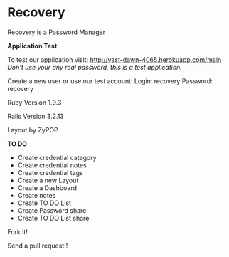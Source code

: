Recovery
========

Recovery is a Password Manager


**Application Test**

To test our application visit: http://vast-dawn-4065.herokuapp.com/main
*Don't use your any real password, this is a test application.*

Create a new user or use our test account:
Login: recovery
Password: recovery


Ruby Version 1.9.3

Rails Version 3.2.13

Layout by ZyPOP

**TO DO**

* Create credential category
* Create credential notes
* Create credential tags
* Create a new Layout
* Create a Dashboard
* Create notes
* Create TO DO List
* Create Password share
* Create TO DO List share

Fork it!

Send a pull request!!

